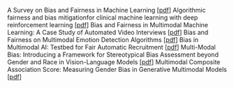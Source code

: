 A Survey on Bias and Fairness in Machine Learning [[pdf](https://dl.acm.org/doi/pdf/10.1145/3457607?casa_token=LXC5bVBV5ZkAAAAA:ZhsiZywEBw_t83ZTULAK6d_EjuZiLyBts1uKcOYF29WSn0ap-J__Ia0vOOIZG7Ty1F6eqX-0bSb2)]
Algorithmic fairness and bias mitigationfor clinical machine learning with deep reinforcement learning [[pdf](https://www.nature.com/articles/s42256-023-00697-3)]
Bias and Fairness in Multimodal Machine Learning: A Case Study of Automated Video Interviews [[pdf](https://dl.acm.org/doi/fullHtml/10.1145/3462244.3479897)]
Bias and Fairness on Multimodal Emotion Detection Algorithms [[pdf](https://arxiv.org/pdf/2205.08383.pdf)]
Bias in Multimodal AI: Testbed for Fair Automatic Recruitment [[pdf](https://arxiv.org/pdf/2004.07173.pdf)]
Multi-Modal Bias: Introducing a Framework for Stereotypical Bias Assessment beyond Gender and Race in Vision-Language Models [[pdf](https://arxiv.org/pdf/2303.12734.pdf)]
Multimodal Composite Association Score: Measuring Gender Bias in Generative Multimodal Models [[pdf](https://arxiv.org/pdf/2304.13855.pdf)]
